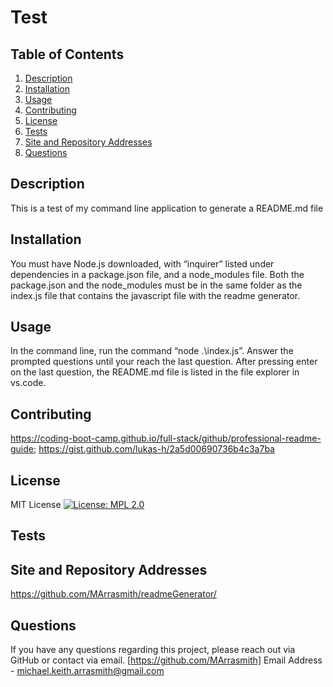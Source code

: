 
  # Test

  ## Table of Contents
  1. [Description](#description)
  2. [Installation](#installation)
  3. [Usage](#usage)
  4. [Contributing](#contributing)
  5. [License](#license)
  6. [Tests](#tests)
  7. [Site and Repository Addresses](#site%20and%20repository%20addresses)
  8. [Questions](#questions)

  ## Description
  This is a test of my command line application to generate a README.md file

  ## Installation
  You must have Node.js downloaded, with “inquirer” listed under dependencies in a package.json file, and a node_modules file. Both the package.json and the node_modules must be in the same folder as the index.js file that contains the javascript file with the readme generator.

  ## Usage
  In the command line,  run the command “node .\index.js”. Answer the prompted questions until your reach the last question. After pressing enter on the last question, the README.md file is listed in the file explorer in vs.code. 

  ## Contributing
  https://coding-boot-camp.github.io/full-stack/github/professional-readme-guide;  https://gist.github.com/lukas-h/2a5d00690736b4c3a7ba

  ## License
  MIT License
  [![License: MPL 2.0](https://img.shields.io/badge/License-MPL_2.0-brightgreen.svg)](https://opensource.org/licenses/MPL-2.0)

  ## Tests
  

  ## Site and Repository Addresses
  
  https://github.com/MArrasmith/readmeGenerator/

  ## Questions
  If you have any questions regarding this project, please reach out via GitHub or contact via email.
  [https://github.com/MArrasmith]
  Email Address - michael.keith.arrasmith@gmail.com
  